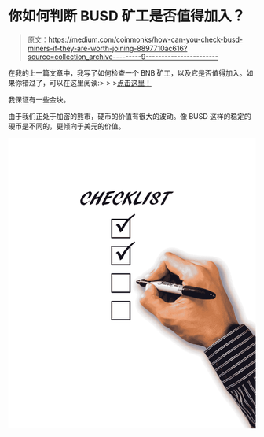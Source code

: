 # 你如何判断 BUSD 矿工是否值得加入？

> 原文：<https://medium.com/coinmonks/how-can-you-check-busd-miners-if-they-are-worth-joining-8897710ac616?source=collection_archive---------9----------------------->

在我的上一篇文章中，我写了如何检查一个 BNB 矿工，以及它是否值得加入。如果你错过了，可以在这里阅读:> > >[点击这里！](/@reinknapp/how-to-check-if-its-worth-joining-a-bnb-miner-70ed38019f64)

我保证有一些金块。

由于我们正处于加密的熊市，硬币的价值有很大的波动。像 BUSD 这样的稳定的硬币是不同的，更倾向于美元的价值。

![](img/d864272663fe94a350e7ef0e46e9eec2.png)